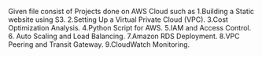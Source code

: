 Given file consist of Projects done on AWS Cloud such as 
1.Building a Static website using S3.
2.Setting Up a Virtual Private Cloud (VPC).
3.Cost Optimization Analysis.
4.Python Script for AWS.
5.IAM and Access Control.
6. Auto Scaling and Load Balancing.
7.Amazon RDS Deployment.
8.VPC Peering and Transit Gateway.
9.CloudWatch Monitoring.
